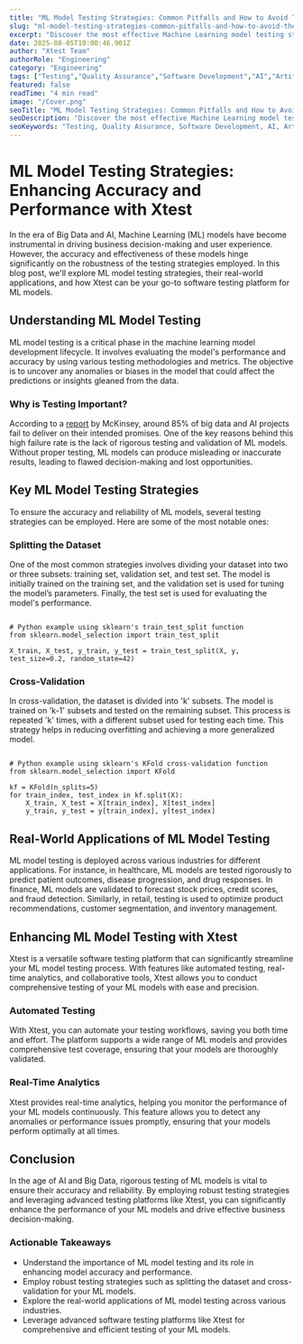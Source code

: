 ```yaml
---
title: "ML Model Testing Strategies: Common Pitfalls and How to Avoid Them"
slug: "ml-model-testing-strategies-common-pitfalls-and-how-to-avoid-them"
excerpt: "Discover the most effective Machine Learning model testing strategies that can boost your AI systems accuracy and reliability. Dive into our comprehensive guide which demystifies complex concepts and reveals industry secrets for optimizing ML model performance."
date: 2025-08-05T10:00:46.901Z
author: "Xtest Team"
authorRole: "Engineering"
category: "Engineering"
tags: ["Testing","Quality Assurance","Software Development","AI","Artificial Intelligence"]
featured: false
readTime: "4 min read"
image: "/Cover.png"
seoTitle: "ML Model Testing Strategies: Common Pitfalls and How to Avoid Them"
seoDescription: "Discover the most effective Machine Learning model testing strategies that can boost your AI systems accuracy and reliability. Dive into our comprehensive guide which demystifies complex concepts and reveals industry secrets for optimizing ML model performance."
seoKeywords: "Testing, Quality Assurance, Software Development, AI, Artificial Intelligence"
---
```


# ML Model Testing Strategies: Enhancing Accuracy and Performance with Xtest

In the era of Big Data and AI, Machine Learning (ML) models have become instrumental in driving business decision-making and user experience. However, the accuracy and effectiveness of these models hinge significantly on the robustness of the testing strategies employed. In this blog post, we'll explore ML model testing strategies, their real-world applications, and how Xtest can be your go-to software testing platform for ML models.

## Understanding ML Model Testing

ML model testing is a critical phase in the machine learning model development lifecycle. It involves evaluating the model's performance and accuracy by using various testing methodologies and metrics. The objective is to uncover any anomalies or biases in the model that could affect the predictions or insights gleaned from the data.

### Why is Testing Important?

According to a [report](https://www.mckinsey.com/business-functions/mckinsey-digital/our-insights/ten-red-flags-signaling-your-analytics-program-will-fail) by McKinsey, around 85% of big data and AI projects fail to deliver on their intended promises. One of the key reasons behind this high failure rate is the lack of rigorous testing and validation of ML models. Without proper testing, ML models can produce misleading or inaccurate results, leading to flawed decision-making and lost opportunities.

## Key ML Model Testing Strategies

To ensure the accuracy and reliability of ML models, several testing strategies can be employed. Here are some of the most notable ones:

### Splitting the Dataset

One of the most common strategies involves dividing your dataset into two or three subsets: training set, validation set, and test set. The model is initially trained on the training set, and the validation set is used for tuning the model’s parameters. Finally, the test set is used for evaluating the model's performance.

```

# Python example using sklearn's train_test_split function
from sklearn.model_selection import train_test_split

X_train, X_test, y_train, y_test = train_test_split(X, y, test_size=0.2, random_state=42)
```

### Cross-Validation

In cross-validation, the dataset is divided into 'k' subsets. The model is trained on 'k-1' subsets and tested on the remaining subset. This process is repeated 'k' times, with a different subset used for testing each time. This strategy helps in reducing overfitting and achieving a more generalized model.

```

# Python example using sklearn's KFold cross-validation function
from sklearn.model_selection import KFold

kf = KFold(n_splits=5)
for train_index, test_index in kf.split(X):
    X_train, X_test = X[train_index], X[test_index]
    y_train, y_test = y[train_index], y[test_index]
```

## Real-World Applications of ML Model Testing

ML model testing is deployed across various industries for different applications. For instance, in healthcare, ML models are tested rigorously to predict patient outcomes, disease progression, and drug responses. In finance, ML models are validated to forecast stock prices, credit scores, and fraud detection. Similarly, in retail, testing is used to optimize product recommendations, customer segmentation, and inventory management.

## Enhancing ML Model Testing with Xtest

Xtest is a versatile software testing platform that can significantly streamline your ML model testing process. With features like automated testing, real-time analytics, and collaborative tools, Xtest allows you to conduct comprehensive testing of your ML models with ease and precision.

### Automated Testing

With Xtest, you can automate your testing workflows, saving you both time and effort. The platform supports a wide range of ML models and provides comprehensive test coverage, ensuring that your models are thoroughly validated.

### Real-Time Analytics

Xtest provides real-time analytics, helping you monitor the performance of your ML models continuously. This feature allows you to detect any anomalies or performance issues promptly, ensuring that your models perform optimally at all times.

## Conclusion

In the age of AI and Big Data, rigorous testing of ML models is vital to ensure their accuracy and reliability. By employing robust testing strategies and leveraging advanced testing platforms like Xtest, you can significantly enhance the performance of your ML models and drive effective business decision-making.

### Actionable Takeaways

*   Understand the importance of ML model testing and its role in enhancing model accuracy and performance.
*   Employ robust testing strategies such as splitting the dataset and cross-validation for your ML models.
*   Explore the real-world applications of ML model testing across various industries.
*   Leverage advanced software testing platforms like Xtest for comprehensive and efficient testing of your ML models.